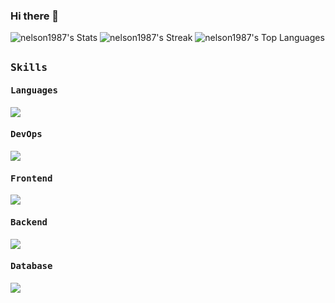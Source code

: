 ### Hi there 👋

<!--
**nelson1987/nelson1987** is a ✨ _special_ ✨ repository because its `README.md` (this file) appears on your GitHub profile.

Here are some ideas to get you started:

- 🔭 I’m currently working on ...
- 🌱 I’m currently learning ...
- 👯 I’m looking to collaborate on ...
- 🤔 I’m looking for help with ...
- 💬 Ask me about ...
- 📫 How to reach me: ...
- 😄 Pronouns: ...
- ⚡ Fun fact: ...
-->
![nelson1987's Stats](https://github-readme-stats.vercel.app/api?username=nelson1987&theme=merko&show_icons=true&hide_border=false&count_private=true)
![nelson1987's Streak](https://github-readme-streak-stats.herokuapp.com/?user=nelson1987&theme=merko&hide_border=false)
![nelson1987's Top Languages](https://github-readme-stats.vercel.app/api/top-langs/?username=nelson1987&theme=merko&show_icons=true&hide_border=false&layout=compact)


##
<h3><b><samp>Skills</samp></b></h3>

<h4><b><samp>Languages</samp></b></h4>

![](https://skillicons.dev/icons?i=cs,dotnet,py,js,nodejs,bash,elixir,clojure&perline=18)

<h4><b><samp>DevOps</samp></b></h4>

![](https://skillicons.dev/icons?i=git,docker,kubernetes,terraform,gherkin,jenkins,nginx,grafana,prometheus,aws,azure,gitlab,githubactions,elasticsearch&perline=18)

<h4><b><samp>Frontend</samp></b></h4>

![](https://skillicons.dev/icons?i=html,css,javascript,bootstrap,react,md,jquery,angular&perline=18)

<h4><b><samp>Backend</samp></b></h4>

![](https://skillicons.dev/icons?i=django,postman,rabbitmq,kafka&perline=18)

<h4><b><samp>Database</samp></b></h4>

![](https://skillicons.dev/icons?i=postgres,mysql,sqlite,mongodb,firebase&perline=18)
    
##